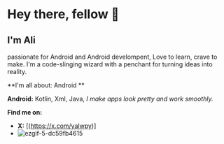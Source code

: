 # Hey there, fellow 👋
## I'm Ali
passionate for Android and Android develompent, Love to learn, crave to make. I'm a code-slinging wizard with a penchant for turning ideas into reality.

**I'm all about: Android **

**Android:** Kotlin, Xml, Java, _I make apps look pretty and work smoothly._

**Find me on:**
* **X:** [(https://x.com/yalwpy)]
* ![ezgif-5-dc59fb4615](https://github.com/user-attachments/assets/037a1e99-932e-4976-96b6-94ab3488a7fc)

